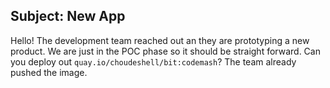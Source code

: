 ## Subject: New App

Hello! The development team reached out an they are prototyping a new product. We are just in the POC phase so it should be straight forward. Can you deploy out `quay.io/choudeshell/bit:codemash`? The team already pushed the image.




    


